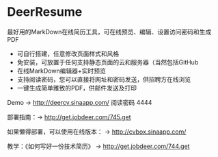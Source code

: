 DeerResume
==========

最好用的MarkDown在线简历工具，可在线预览、编辑、设置访问密码和生成PDF

  - 可自行搭建，任意修改页面样式和风格
  - 免安装，可放置于任何支持静态页面的云和服务器（当然包括GitHub
  - 在线MarkDown编辑器+实时预览
  - 支持阅读密码，您可以直接将网址和密码发送，供招聘方在线浏览
  - 一键生成简单雅致的PDF，供邮件发送及打印
  

Demo → http://deercv.sinaapp.com/  阅读密码 4444 

部署指南：→ http://get.jobdeer.com/745.get

如果懒得部署，可以使用在线版本： → http://cvbox.sinaapp.com/

教学：《如何写好一份技术简历》 → http://get.jobdeer.com/744.get
